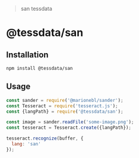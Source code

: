 > san tessdata

# @tessdata/san

## Installation

```
npm install @tessdata/san
```

## Usage

```js
const sander = require('@marionebl/sander');
const Tesseract = require('tesseract.js');
const {langPath} = require('@tessdata/san');

const image = sander.readFile('some-image.png');
const tesseract = Tesseract.create({langPath});

tesseract.recognize(buffer, {
  lang: 'san'
});
```
